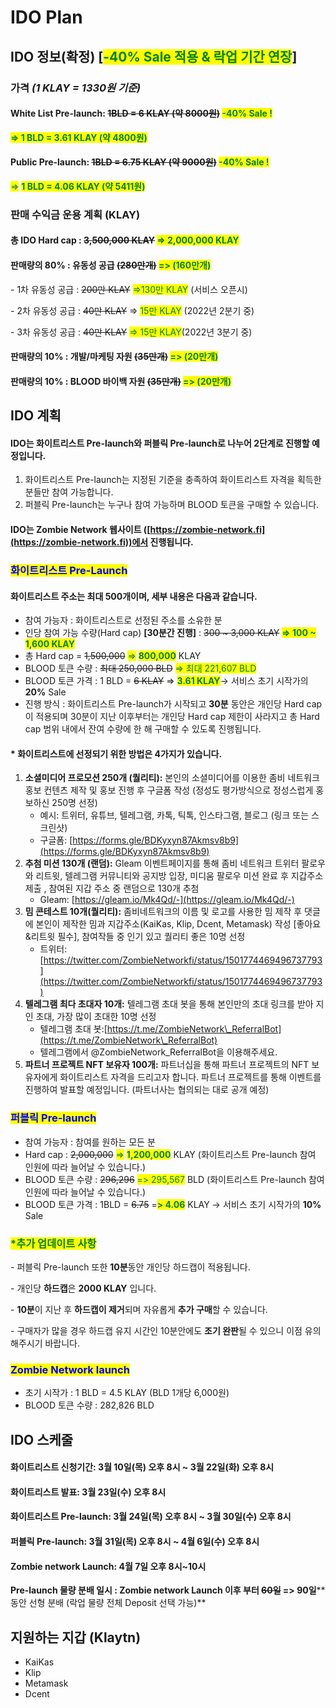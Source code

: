 # IDO Plan

## **IDO 정보(확정) \[**<mark style="color:green;">**-40% Sale 적용 & 락업 기간 연장**</mark>**]**

### 가격 _(1 KLAY = 1330원 기준)_

#### White List Pre-launch: ~~1BLD = 6 KLAY (약 8000원)~~  <mark style="color:green;">-40% Sale !</mark>

<mark style="color:green;">**=> 1 BLD = 3.61 KLAY (약 4800원)**</mark>

#### Public Pre-launch: ~~1BLD = 6.75 KLAY (약 9000원)~~   <mark style="color:green;">-40% Sale !</mark>

<mark style="color:green;">=></mark> <mark style="color:green;"></mark><mark style="color:green;">**1 BLD = 4.06 KLAY (약 5411원)**</mark>



### 판매 수익금 운용 계획 (KLAY)

#### 총 IDO Hard cap : ~~3,500,000 KLAY~~  <mark style="color:green;">**=> 2,000,000 KLAY**</mark>

#### 판매량의 80% : 유동성 공급 ~~(280만개)~~  <mark style="color:green;">=> (160만개)</mark>

&#x20; \- 1차 유동성 공급 : ~~200만 KLAY~~ <mark style="color:green;">=>130만  KLAY</mark> (서비스 오픈시)

&#x20; \- 2차 유동성 공급 : ~~40만 KLAY~~  => <mark style="color:green;">15만 KLAY</mark> (2022년 2분기 중)

&#x20; \- 3차 유동성 공급 : ~~40만 KLAY~~  <mark style="color:green;">=> 15만 KLAY</mark>(2022년 3분기 중)

#### 판매량의 10% : 개발/마케팅 자원 ~~(35만개)~~ <mark style="color:green;">=> (20만개)</mark>

#### 판매량의 10% : BLOOD 바이백 자원 ~~(35만개)~~ <mark style="color:green;">=> (20만개)</mark>



## **IDO 계획**

#### IDO는 화이트리스트 Pre-launch와 퍼블릭 Pre-launch로 나누어 2단계로 진행할 예정입니다.

1. 화이트리스트 Pre-launch는 지정된 기준을 충족하여 화이트리스트 자격을 획득한 분들만 참여 가능합니다.
2. 퍼블릭 Pre-launch는 누구나 참여 가능하며 BLOOD 토큰을 구매할 수 있습니다.

#### IDO는 Zombie Network 웹사이트 ([https://zombie-network.fi](https://zombie-network.fi))에서 진행됩니다.

####

### <mark style="color:blue;">화이트리스트 Pre-Launch</mark>

#### **화이트리스트 주소는 최대 500개이며, 세부 내용은 다음과 같습니다.**

* 참여 가능자 : 화이트리스트로 선정된 주소를 소유한 분
* 인당 참여 가능 수량(Hard cap) **\[30분간 진행]** : ~~300 \~ 3,000 KLAY~~ <mark style="color:green;">**=> 100 \~ 1,600 KLAY**</mark>
* 총 Hard cap = ~~1,500,000~~ <mark style="color:green;">=></mark> <mark style="color:green;">**800,000**</mark> <mark style="color:green;"></mark><mark style="color:green;"></mark> KLAY
* BLOOD 토큰 수량 : ~~최대 250,000 BLD~~ <mark style="color:green;">=> 최대 221,607 BLD</mark>
* BLOOD 토큰 가격 : 1 BLD = ~~6 KLAY~~  => <mark style="color:green;">**3.61 KLAY**</mark>→ 서비스 초기 시작가의 **20%** Sale&#x20;
* 진행 방식 : 화이트리스트 Pre-launch가 시작되고 **30분** 동안은 개인당 Hard cap이 적용되며 30분이 지난 이후부터는 개인당 Hard cap 제한이 사라지고 총 Hard cap 범위 내에서 잔여 수량에 한 해 구매할 수 있도록 진행됩니다.

#### **\* 화이트리스트에 선정되기 위한 방법은 4가지가 있습니다.**

1. **소셜미디어 프로모션 250개 (퀄리티):** 본인의 소셜미디어를 이용한 좀비 네트워크 홍보 컨텐츠 제작 및 홍보 진행 후 구글폼 작성 (정성도 평가방식으로 정성스럽게 홍보하신 250명 선정)&#x20;
   * 예시: 트위터, 유튜브, 텔레그램, 카톡, 틱톡, 인스타그램, 블로그 (링크 또는 스크린샷)
   * 구글폼: [https://forms.gle/BDKyxyn87Akmsv8b9](https://forms.gle/BDKyxyn87Akmsv8b9)
2. **추첨 미션 130개 (랜덤):** Gleam 이벤트페이지를 통해 좀비 네트워크 트위터 팔로우와 리트윗, 텔레그램 커뮤니티와 공지방 입장, 미디움 팔로우 미션 완료 후 지갑주소 제출 , 참여된 지갑 주소 중 랜덤으로 130개 추첨&#x20;
   * Gleam: [https://gleam.io/Mk4Qd/-](https://gleam.io/Mk4Qd/-)
3. **밈 콘테스트 10개(퀄리티):** 좀비네트워크의 이름 및 로고를 사용한 밈 제작 후 댓글에 본인이 제작한 밈과 지갑주소(KaiKas, Klip, Dcent, Metamask) 작성 \[좋아요&리트윗 필수], 참여작들 중 인기 있고 퀄리티 좋은 10명 선정
   * 트위터: [https://twitter.com/ZombieNetworkfi/status/1501774469496737793](https://twitter.com/ZombieNetworkfi/status/1501774469496737793)
4. **텔레그램 최다 초대자 10개:** 텔레그램 초대 봇을 통해 본인만의 초대 링크를 받아 지인 초대, 가장 많이 초대한 10명 선정
   * 텔레그램 초대 봇:[https://t.me/ZombieNetwork\_ReferralBot](https://t.me/ZombieNetwork\_ReferralBot)
   * 텔레그램에서 @ZombieNetwork\_ReferralBot을 이용해주세요.
5. **파트너 프로젝트 NFT 보유자 100개:** 파트너십을 통해 파트너 프로젝트의 NFT 보유자에게 화이트리스트 자격을 드리고자 합니다. 파트너 프로젝트를 통해 이벤트를 진행하여 발표할 예정입니다. (파트너사는 협의되는 대로 공개 예정)

### <mark style="color:blue;">퍼블릭 Pre-launch</mark> &#x20;

* 참여 가능자 : 참여를 원하는 모든 분
* Hard cap : ~~2,000,000~~ <mark style="color:green;">=></mark> <mark style="color:green;"></mark><mark style="color:green;">**1,200,000**</mark> KLAY (화이트리스트 Pre-launch 참여 인원에 따라 늘어날 수 있습니다.)
* BLOOD 토큰 수량 : ~~296,296~~ <mark style="color:green;">=> 295,567</mark> BLD (화이트리스트 Pre-launch 참여 인원에 따라 늘어날 수 있습니다.)
* BLOOD 토큰 가격 : 1BLD = ~~6.75~~ =<mark style="color:green;">**> 4.06**</mark> KLAY → 서비스 초기 시작가의 **10%** Sale&#x20;

### <mark style="color:green;">**\*추가 업데이트 사항**</mark>

\- 퍼블릭 Pre-launch 또한 **10분**동안 개인당 하드캡이 적용됩니다.

\- 개인당 **하드캡**은 **2000 KLAY** 입니다.

\- **10분**이 지난 후 **하드캡이 제거**되며 자유롭게 **추가 구매**할 수 있습니다.

\- 구매자가 많을 경우 하드캡 유지 시간인 10분안에도 **조기 완판**될 수 있으니 이점 유의해주시기 바랍니다.



### <mark style="color:blue;">Zombie Network launch</mark>

* 초기 시작가 : 1 BLD = 4.5 KLAY (BLD 1개당 6,000원)
* BLOOD 토큰 수량 : 282,826 <mark style="color:green;"></mark> BLD

## **IDO 스케줄**

#### 화이트리스트 신청기간: 3월 10일(목) 오후 8시 \~ 3월 22일(화) 오후 8시

#### 화이트리스트 발표: 3월 23일(수) 오후 8시

#### 화이트리스트 Pre-launch: 3월 24일(목) 오후 8시 \~ 3월 30일(수) 오후 8시

#### 퍼블릭 Pre-launch: 3월 31일(목) 오후 8시 \~ 4월 6일(수) 오후 8시

#### Zombie network Launch: 4월 7일 오후 8시\~10시

**Pre-launch 물량 분배 일시 : Zombie network Launch 이후 부터 **~~**60일**~~**  **<mark style="color:green;">**=> 90일**</mark>** 동안 선형 분배 (락업 물량 전체 Deposit 선택 가능)**



## 지원하는 지갑 (Klaytn)

* KaiKas
* Klip
* Metamask
* Dcent

